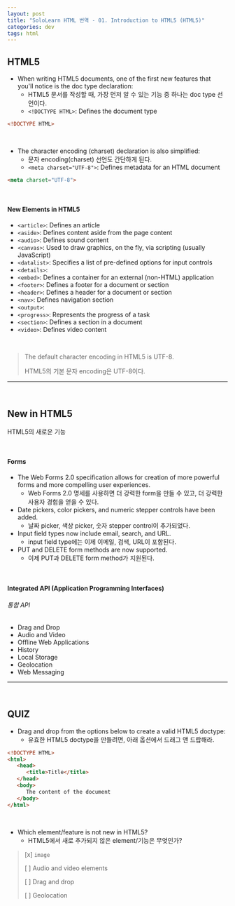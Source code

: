 ```yaml
---
layout: post
title: "SoloLearn HTML 번역 - 01. Introduction to HTML5 (HTML5)"
categories: dev
tags: html
---
```


## HTML5

- When writing HTML5 documents, one of the first new features that you'll notice is the doc type declaration:
  - HTML5 문서를 작성할 때, 가장 먼저 알 수 있는 기능 중 하나는 doc type 선언이다.
  - `<!DOCTYPE HTML>`: Defines the document type

```html
<!DOCTYPE HTML>
```

<br>

- The character encoding (charset) declaration is also simplified:
  - 문자 encoding(charset) 선언도 간단하게 된다.
  - `<meta charset="UTF-8">`: Defines metadata for an HTML document

```html
<meta charset="UTF-8">
```

<br>

#### New Elements in HTML5

- `<article>`: Defines an article
- `<aside>`: Defines content aside from the page content
- `<audio>`: Defines sound content
- `<canvas>`: Used to draw graphics, on the fly, via scripting (usually JavaScript)
- `<datalist>`: Specifies a list of pre-defined options for input controls
- `<details>`:
- `<embed>`: Defines a container for an external (non-HTML) application
- `<footer>`: Defines a footer for a document or section
- `<header>`: Defines a header for a document or section
- `<nav>`: Defines navigation section
- `<output>`:
- `<progress>`: Represents the progress of a task
- `<section>`: Defines a section in a document
- `<video>`: Defines video content

<br>

> The default character encoding in HTML5 is UTF-8.
>
> HTML5의 기본 문자 encoding은 UTF-8이다.

------

<br>

## New in HTML5

HTML5의 새로운 기능

<br>

#### Forms

- The Web Forms 2.0 specification allows for creation of more powerful forms and more compelling user experiences.
  - Web Forms 2.0 명세를 사용하면 더 강력한 form을 만들 수 있고, 더 강력한 사용자 경험을 얻을 수 있다.
- Date pickers, color pickers, and numeric stepper controls have been added.
  - 날짜 picker, 색상 picker, 숫자 stepper control이 추가되었다.
- Input field types now include email, search, and URL.
  - input field type에는 이제 이메일, 검색, URL이 포함된다.
- PUT and DELETE form methods are now supported.
  - 이제 PUT과 DELETE form method가 지원된다.

<br>

#### Integrated API (Application Programming Interfaces)

###### 통합 API

- Drag and Drop
- Audio and Video
- Offline Web Applications
- History
- Local Storage
- Geolocation
- Web Messaging

------

<br>

## QUIZ

- Drag and drop from the options below to create a valid HTML5 doctype:
  - 유효한 HTML5 doctype을 만들려면, 아래 옵션에서 드래그 앤 드랍해라.

```html
<!DOCTYPE HTML>
<html>
   <head>
      <title>Title</title>
   </head>
   <body>
      The content of the document
   </body>
</html>
```

<br>

- Which element/feature is not new in HTML5?
  - HTML5에서 새로 추가되지 않은 element/기능은 무엇인가?

> [x] `image`
>
> [ ] Audio and video elements
>
> [ ] Drag and drop
>
> [ ] Geolocation

<br>